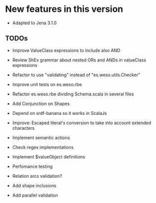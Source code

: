 New features in this version
============================

- Adapted to Jena 3.1.0

TODOs
------

-   Improve ValueClass expressions to include also AND

-   Review ShEx grammar about nested ORs and ANDs in valueClass expressions

-   Refactor to use "validating" instead of "es.weso.utils.Checker"

-   Improve unit tests on es.weso.rbe 

-   Refactor es.weso.rbe dividing Schema.scala in several files

-   Add Conjunction on Shapes

-   Depend on srdf-banana so it works in ScalaJs

- 	Improve: Escaped literal's conversion to take into account extended characters
  
-   Implement semantic actions

-   Check regex implementations

-   Implement $valueObject definitions
   
-   Perfomance testing

-   Relation arcs validation?

-   Add shape inclusions

-   Add parallel validation


